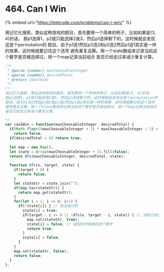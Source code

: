 # 464. Can I Win

{% embed url="https://leetcode.com/problems/can-i-win/" %}

用记忆化搜索，类似这种游戏的题目，首先要用一个简单的例子，比如如果是\(3, 4\)的话， 那p1选择1，p2就只能选择2或3，然后p1选择剩下的。这时候就会发现这是个permutation的 题目。由于p1选1然后p2选2和p2选2然后p1选1其实是一样的效果，这时候就要记住这个选项 避免重复运算。用一个state数组来记录当前这个数字是否被选择过，用一个map记录当前组合 是否已经走过来减少重复计算。

```javascript
/**
 * @param {number} maxChoosableInteger
 * @param {number} desiredTotal
 * @return {boolean}
 */
/*
用记忆化搜索，类似这种游戏的题目，首先要用一个简单的例子，比如如果是(3, 4)的话，
那p1选择1，p2就只能选择2或3，然后p1选择剩下的。这时候就会发现这是个permutation的
题目。由于p1选1然后p2选2和p2选2然后p1选1其实是一样的效果，这时候就要记住这个选项
避免重复运算。用一个state数组来记录当前这个数字是否被选择过，用一个map记录当前组合
是否已经走过来减少重复计算。

*/
var canIWin = function(maxChoosableInteger, desiredTotal) {
  if(Math.floor((maxChoosableInteger + 1) * maxChoosableInteger / 2) < desiredTotal)
    return false;
  if(desiredTotal < 0) return true;
  
  let map = new Map();
  let state = Array(maxChoosableInteger + 1).fill(false);
  return dfs(maxChoosableInteger, desiredTotal, state);
  
  function dfs(n, target, state) {
    if(target < 0) {
      return false;
    }
    let stateStr = state.join("");
    if(map.has(stateStr)) {
      return map.get(stateStr);
    }
    for(let i = 1; i <= n; i++) {
      if(!state[i]) { // 找没选过的
        state[i] = true;
        if(target - i <= 0 || !dfs(n, target - i, state)) { // 当前已经满足或者下个玩家不能赢，那么我就赢了
          map.set(stateStr, true);
          state[i] = false; // 返回的时候放回这个数字
          return true;
        }
        state[i] = false;
      }
    }
    map.set(stateStr, false);
    return false;
  }
};
```

